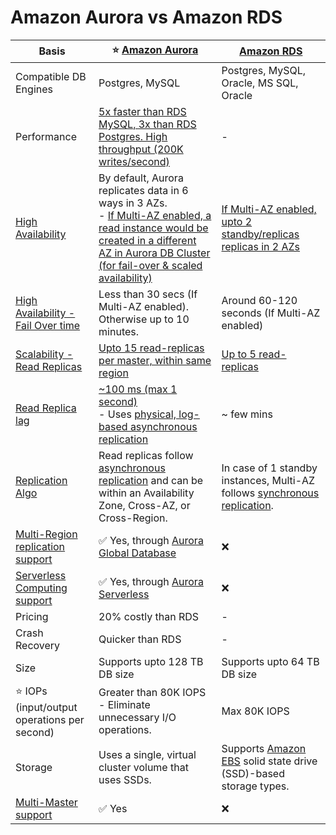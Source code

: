 
# Amazon Aurora vs Amazon RDS

| Basis                                                                                                                                      | :star: [Amazon Aurora](AmazonAurora.md)                                                                                                                                                                                                                        | [Amazon RDS](Readme.md)                                                                                                      |
|--------------------------------------------------------------------------------------------------------------------------------------------|----------------------------------------------------------------------------------------------------------------------------------------------------------------------------------------------------------------------------------------------------------------|------------------------------------------------------------------------------------------------------------------------------|
| Compatible DB Engines                                                                                                                      | Postgres, MySQL                                                                                                                                                                                                                                                | Postgres, MySQL, Oracle, MS SQL, Oracle                                                                                      |
| Performance                                                                                                                                | [5x faster than RDS MySQL, 3x than RDS Postgres. High throughput (200K writes/second)](../../../1_HLDDesignComponents/0_SystemGlossaries/Scalability/LatencyThroughput.md)                                                                                     | -                                                                                                                            |
| [High Availability](../../../1_HLDDesignComponents/0_SystemGlossaries/Reliability/HighAvailability.md)                                     | By default, Aurora replicates data in 6 ways in 3 AZs. <br/>- [If Multi-AZ enabled, a read instance would be created in a different AZ in Aurora DB Cluster (for fail-over & scaled availability)](AmazonAurora.md)                                            | [If Multi-AZ enabled, upto 2 standby/replicas replicas in 2 AZs](Readme.md)                                                  |
| [High Availability - Fail Over time](../../../1_HLDDesignComponents/0_SystemGlossaries/Reliability/HighAvailability.md#fail-over-policies) | Less than 30 secs (If Multi-AZ enabled). Otherwise up to 10 minutes.                                                                                                                                                                                           | Around 60-120 seconds (If Multi-AZ enabled)                                                                                  |
| [Scalability - Read Replicas](https://aws.amazon.com/rds/features/read-replicas/)                                                          | [Upto 15 read-replicas per master, within same region](AmazonAurora.md)                                                                                                                                                                                        | [Up to 5 read-replicas](Readme.md)                                                                                           |
| [Read Replica lag](../../../1_HLDDesignComponents/0_SystemGlossaries/Database/ReplicationAndDataConsistency.md)                            | [~100 ms (max 1 second)](../../../1_HLDDesignComponents/0_SystemGlossaries/Scalability/LatencyThroughput.md) <br/>- Uses [physical, log-based asynchronous replication](../../../1_HLDDesignComponents/0_SystemGlossaries/Database/AppendOnlyDataStructure.md) | ~ few mins                                                                                                                   |
| [Replication Algo](https://aws.amazon.com/rds/features/multi-az/)                                                                          | Read replicas follow [asynchronous replication](https://aws.amazon.com/rds/features/multi-az/) and can be within an Availability Zone, Cross-AZ, or Cross-Region.                                                                                              | In case of 1 standby instances, Multi-AZ follows [synchronous replication](https://aws.amazon.com/rds/features/multi-az/).   |
| [Multi-Region replication support]()                                                                                                       | :white_check_mark: Yes, through [Aurora Global Database](AuroraGlobalDatabase.md)                                                                                                                                                                              | :x:                                                                                                                          |
| [Serverless Computing support]()                                                                                                           | :white_check_mark: Yes, through [Aurora Serverless](AuroraServerless.md)                                                                                                                                                                                       | :x:                                                                                                                          |
| Pricing                                                                                                                                    | 20% costly than RDS                                                                                                                                                                                                                                            | -                                                                                                                            |
| Crash Recovery                                                                                                                             | Quicker than RDS                                                                                                                                                                                                                                               | -                                                                                                                            |
| Size                                                                                                                                       | Supports upto 128 TB DB size                                                                                                                                                                                                                                   | Supports upto 64 TB DB size                                                                                                  |
| :star: IOPs (input/output operations per second)                                                                                           | Greater than 80K IOPS<br/>- Eliminate unnecessary I/O operations.                                                                                                                                                                                              | Max 80K IOPS                                                                                                                 |
| Storage                                                                                                                                    | Uses a single, virtual cluster volume that uses SSDs.                                                                                                                                                                                                          | Supports [Amazon EBS](../../7_StorageServices/1_BlockStorageTypes/AmazonEBS.md) solid state drive (SSD)-based storage types. |
| [Multi-Master support]()                                                                                                                   | :white_check_mark: Yes                                                                                                                                                                                                                                         | :x:                                                                                                                          |
